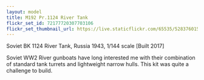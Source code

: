 ```yaml
---
layout: model
title: M192 Pr.1124 River Tank
flickr_set_id: 72177720307703106
flickr_set_thumbnail_url: https://live.staticflickr.com/65535/52837601552_2cede37c06_m.jpg
---
```


Soviet BK 1124 River Tank, Russia 1943, 1/144 scale [Built 2017]

Soviet WW2 River gunboats have long interested me with their combination of standard tank turrets and lightweight narrow hulls. This kit was quite a challenge to build.


